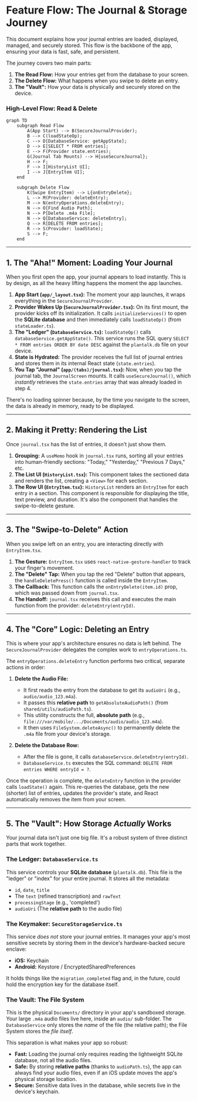 # Feature Flow: The Journal & Storage Journey

This document explains how your journal entries are loaded, displayed, managed, and securely stored. This flow is the backbone of the app, ensuring your data is fast, safe, and persistent.

The journey covers two main parts:

1.  **The Read Flow:** How your entries get from the database to your screen.
2.  **The Delete Flow:** What happens when you swipe to delete an entry.
3.  **The "Vault":** How your data is physically and securely stored on the device.

### High-Level Flow: Read & Delete

```mermaid
graph TD
    subgraph Read Flow
        A(App Start) --> B(SecureJournalProvider);
        B --> C(loadStateOp);
        C --> D[DatabaseService: getAppState];
        D --> E[SELECT * FROM entries];
        E --> F(Provider state.entries);
        G(Journal Tab Mounts) --> H{useSecureJournal};
        H --> F;
        F --> I[HistoryList UI];
        I --> J[EntryItem UI];
    end

    subgraph Delete Flow
        K(Swipe EntryItem) --> L{onEntryDelete};
        L --> M(Provider: deleteEntry);
        M --> N(entryOperations.deleteEntry);
        N --> O[Find Audio Path];
        N --> P[Delete .m4a File];
        N --> Q[DatabaseService: deleteEntry];
        Q --> R[DELETE FROM entries];
        R --> S(Provider: loadState);
        S --> F;
    end
```

-----

## 1\. The "Aha\!" Moment: Loading Your Journal

When you first open the app, your journal appears to load instantly. This is by design, as all the heavy lifting happens the moment the app launches.

1.  **App Start (`app/_layout.tsx`):** The moment your app launches, it wraps everything in the `SecureJournalProvider`.
2.  **Provider Wakes Up (`SecureJournalProvider.tsx`):** On its first mount, the provider kicks off its initialization. It calls `initializeServices()` to open the **SQLite database** and then immediately calls `loadStateOp()` (from `stateLoader.ts`).
3.  **The "Ledger" (`DatabaseService.ts`):** `loadStateOp()` calls `databaseService.getAppState()`. This service runs the SQL query `SELECT * FROM entries ORDER BY date DESC` against the `plantalk.db` file on your device.
4.  **State is Hydrated:** The provider receives the full list of journal entries and stores them in its internal React state (`state.entries`).
5.  **You Tap "Journal" (`app/(tabs)/journal.tsx`):** Now, when you tap the journal tab, the `JournalScreen` mounts. It calls `useSecureJournal()`, which *instantly* retrieves the `state.entries` array that was already loaded in step 4.

There's no loading spinner because, by the time you navigate to the screen, the data is already in memory, ready to be displayed.

-----

## 2\. Making it Pretty: Rendering the List

Once `journal.tsx` has the list of entries, it doesn't just show them.

1.  **Grouping:** A `useMemo` hook in `journal.tsx` runs, sorting all your entries into human-friendly sections: "Today," "Yesterday," "Previous 7 Days," etc.
2.  **The List UI (`HistoryList.tsx`):** This component takes the sectioned data and renders the list, creating a `<View>` for each section.
3.  **The Row UI (`EntryItem.tsx`):** `HistoryList` renders an `EntryItem` for each entry in a section. This component is responsible for displaying the title, text preview, and duration. It's also the component that handles the swipe-to-delete gesture.

-----

## 3\. The "Swipe-to-Delete" Action

When you swipe left on an entry, you are interacting directly with `EntryItem.tsx`.

1.  **The Gesture:** `EntryItem.tsx` uses `react-native-gesture-handler` to track your finger's movement.
2.  **The "Delete" Tap:** When you tap the red "Delete" button that appears, the `handleDeletePress()` function is called inside the `EntryItem`.
3.  **The Callback:** This function calls the `onEntryDelete(item.id)` prop, which was passed down from `journal.tsx`.
4.  **The Handoff:** `journal.tsx` receives this call and executes the main function from the provider: `deleteEntry(entryId)`.

-----

## 4\. The "Core" Logic: Deleting an Entry

This is where your app's architecture ensures no data is left behind. The `SecureJournalProvider` delegates the complex work to `entryOperations.ts`.

The `entryOperations.deleteEntry` function performs two critical, separate actions in order:

1.  **Delete the Audio File:**

      * It first reads the entry from the database to get its `audioUri` (e.g., `audio/audio_123.m4a`).
      * It passes this **relative path** to `getAbsoluteAudioPath()` (from `shared/utils/audioPath.ts`).
      * This utility constructs the full, **absolute path** (e.g., `file:///var/mobile/.../Documents/audio/audio_123.m4a`).
      * It then uses `FileSystem.deleteAsync()` to permanently delete the `.m4a` file from your device's storage.

2.  **Delete the Database Row:**

      * After the file is gone, it calls `databaseService.deleteEntry(entryId)`.
      * `DatabaseService.ts` executes the SQL command: `DELETE FROM entries WHERE entryId = ?`.

Once the operation is complete, the `deleteEntry` function in the provider calls `loadState()` again. This re-queries the database, gets the new (shorter) list of entries, updates the provider's state, and React automatically removes the item from your screen.

-----

## 5\. The "Vault": How Storage *Actually* Works

Your journal data isn't just one big file. It's a robust system of three distinct parts that work together.

### The Ledger: `DatabaseService.ts`

This service controls your **SQLite database** (`plantalk.db`). This file is the "ledger" or "index" for your entire journal. It stores all the metadata:

  * `id`, `date`, `title`
  * The `text` (refined transcription) and `rawText`
  * `processingStage` (e.g., 'completed')
  * `audioUri` (The **relative path** to the audio file)

### The Keymaker: `SecureStorageService.ts`

This service *does not* store your journal entries. It manages your app's most sensitive secrets by storing them in the device's hardware-backed secure enclave:

  * **iOS:** Keychain
  * **Android:** Keystore / EncryptedSharedPreferences

It holds things like the `migration_completed` flag and, in the future, could hold the encryption key for the database itself.

### The Vault: The File System

This is the physical `Documents/` directory in your app's sandboxed storage. Your large `.m4a` audio files live here, inside an `audio/` sub-folder. The `DatabaseService` only stores the *name* of the file (the relative path); the File System stores the *file itself*.

This separation is what makes your app so robust:

  * **Fast:** Loading the journal only requires reading the lightweight SQLite database, not all the audio files.
  * **Safe:** By storing **relative paths** (thanks to `audioPath.ts`), the app can always find your audio files, even if an iOS update moves the app's physical storage location.
  * **Secure:** Sensitive data lives in the database, while secrets live in the device's keychain.
  